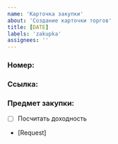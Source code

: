 ```yaml
---
name: 'Карточка закупки'
about: 'Создание карточки торгов'
title: [DATE]
labels: 'zakupka'
assignees: ''
---
```


### Номер: 
### Ссылка:
### Предмет закупки:

- [ ] Посчитать доходность
- [Request]
